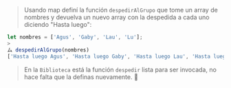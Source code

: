 > Usando map definí la función `despedirAlGrupo` que tome un array de nombres y devuelva un nuevo array con la despedida a cada uno diciendo "Hasta luego":
>
```javascript
let nombres = ['Agus', 'Gaby', 'Lau', 'Lu'];
>
ム despedirAlGrupo(nombres)
['Hasta luego Agus', 'Hasta luego Gaby', 'Hasta luego Lau', 'Hasta luego Lu']
```
> En la `Biblioteca` está la función `despedir` lista para ser invocada, no hace falta que la definas nuevamente. :star_struck: